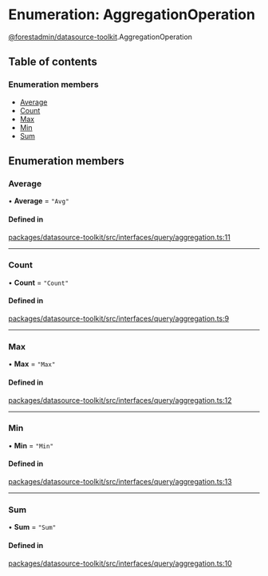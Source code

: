 # Enumeration: AggregationOperation

[@forestadmin/datasource-toolkit](../wiki/@forestadmin.datasource-toolkit).AggregationOperation

## Table of contents

### Enumeration members

- [Average](../wiki/@forestadmin.datasource-toolkit.AggregationOperation#average)
- [Count](../wiki/@forestadmin.datasource-toolkit.AggregationOperation#count)
- [Max](../wiki/@forestadmin.datasource-toolkit.AggregationOperation#max)
- [Min](../wiki/@forestadmin.datasource-toolkit.AggregationOperation#min)
- [Sum](../wiki/@forestadmin.datasource-toolkit.AggregationOperation#sum)

## Enumeration members

### Average

• **Average** = `"Avg"`

#### Defined in

[packages/datasource-toolkit/src/interfaces/query/aggregation.ts:11](https://github.com/ForestAdmin/agent-nodejs/blob/4dc29e4/packages/datasource-toolkit/src/interfaces/query/aggregation.ts#L11)

___

### Count

• **Count** = `"Count"`

#### Defined in

[packages/datasource-toolkit/src/interfaces/query/aggregation.ts:9](https://github.com/ForestAdmin/agent-nodejs/blob/4dc29e4/packages/datasource-toolkit/src/interfaces/query/aggregation.ts#L9)

___

### Max

• **Max** = `"Max"`

#### Defined in

[packages/datasource-toolkit/src/interfaces/query/aggregation.ts:12](https://github.com/ForestAdmin/agent-nodejs/blob/4dc29e4/packages/datasource-toolkit/src/interfaces/query/aggregation.ts#L12)

___

### Min

• **Min** = `"Min"`

#### Defined in

[packages/datasource-toolkit/src/interfaces/query/aggregation.ts:13](https://github.com/ForestAdmin/agent-nodejs/blob/4dc29e4/packages/datasource-toolkit/src/interfaces/query/aggregation.ts#L13)

___

### Sum

• **Sum** = `"Sum"`

#### Defined in

[packages/datasource-toolkit/src/interfaces/query/aggregation.ts:10](https://github.com/ForestAdmin/agent-nodejs/blob/4dc29e4/packages/datasource-toolkit/src/interfaces/query/aggregation.ts#L10)
